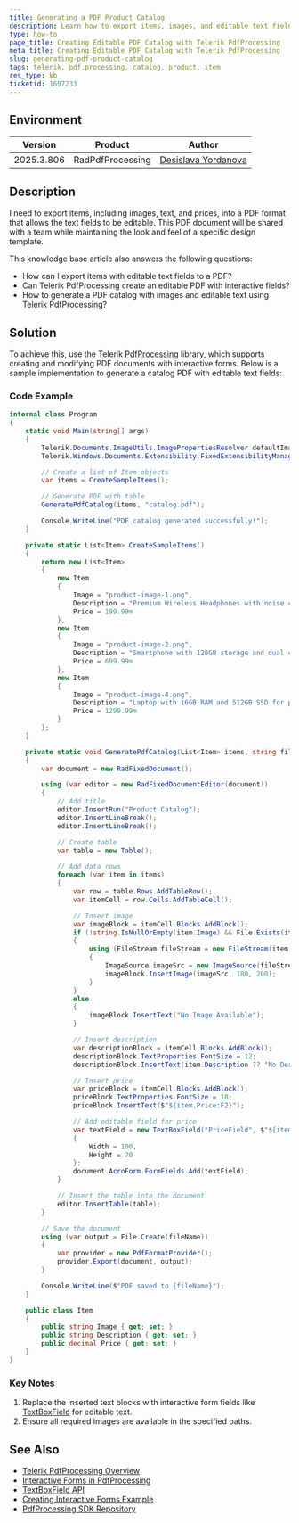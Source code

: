 ```yaml
---
title: Generating a PDF Product Catalog
description: Learn how to export items, images, and editable text fields into a PDF using Telerik PdfProcessing.
type: how-to
page_title: Creating Editable PDF Catalog with Telerik PdfProcessing
meta_title: Creating Editable PDF Catalog with Telerik PdfProcessing
slug: generating-pdf-product-catalog
tags: telerik, pdf,processing, catalog, product, item
res_type: kb
ticketid: 1697233
---
```


## Environment

| Version | Product | Author | 
| ---- | ---- | ---- | 
| 2025.3.806| RadPdfProcessing |[Desislava Yordanova](https://www.telerik.com/blogs/author/desislava-yordanova)| 

## Description

I need to export items, including images, text, and prices, into a PDF format that allows the text fields to be editable. This PDF document will be shared with a team while maintaining the look and feel of a specific design template. 

This knowledge base article also answers the following questions:
- How can I export items with editable text fields to a PDF?
- Can Telerik PdfProcessing create an editable PDF with interactive fields?
- How to generate a PDF catalog with images and editable text using Telerik PdfProcessing?

## Solution

To achieve this, use the Telerik [PdfProcessing](https://docs.telerik.com/devtools/document-processing/libraries/radpdfprocessing/overview) library, which supports creating and modifying PDF documents with interactive forms. Below is a sample implementation to generate a catalog PDF with editable text fields:

### Code Example

```csharp
internal class Program
{
    static void Main(string[] args)
    {
        Telerik.Documents.ImageUtils.ImagePropertiesResolver defaultImagePropertiesResolver = new Telerik.Documents.ImageUtils.ImagePropertiesResolver();
        Telerik.Windows.Documents.Extensibility.FixedExtensibilityManager.ImagePropertiesResolver = defaultImagePropertiesResolver;

        // Create a list of Item objects
        var items = CreateSampleItems();

        // Generate PDF with table
        GeneratePdfCatalog(items, "catalog.pdf");

        Console.WriteLine("PDF catalog generated successfully!");
    }

    private static List<Item> CreateSampleItems()
    {
        return new List<Item>
        {
            new Item
            {
                Image = "product-image-1.png",
                Description = "Premium Wireless Headphones with noise cancellation technology",
                Price = 199.99m
            },
            new Item
            {
                Image = "product-image-2.png", 
                Description = "Smartphone with 128GB storage and dual camera system",
                Price = 699.99m
            },
            new Item
            {
                Image = "product-image-4.png",
                Description = "Laptop with 16GB RAM and 512GB SSD for professional use",
                Price = 1299.99m
            }
        };
    }

    private static void GeneratePdfCatalog(List<Item> items, string fileName)
    {
        var document = new RadFixedDocument();

        using (var editor = new RadFixedDocumentEditor(document))
        {
            // Add title
            editor.InsertRun("Product Catalog");
            editor.InsertLineBreak();
            editor.InsertLineBreak();

            // Create table
            var table = new Table();

            // Add data rows
            foreach (var item in items)
            {
                var row = table.Rows.AddTableRow();
                var itemCell = row.Cells.AddTableCell();

                // Insert image
                var imageBlock = itemCell.Blocks.AddBlock();
                if (!string.IsNullOrEmpty(item.Image) && File.Exists(item.Image))
                {
                    using (FileStream fileStream = new FileStream(item.Image, FileMode.Open))
                    {
                        ImageSource imageSrc = new ImageSource(fileStream);
                        imageBlock.InsertImage(imageSrc, 180, 200);
                    }
                }
                else
                {
                    imageBlock.InsertText("No Image Available");
                }

                // Insert description
                var descriptionBlock = itemCell.Blocks.AddBlock();
                descriptionBlock.TextProperties.FontSize = 12;
                descriptionBlock.InsertText(item.Description ?? "No Description");

                // Insert price
                var priceBlock = itemCell.Blocks.AddBlock();
                priceBlock.TextProperties.FontSize = 18;
                priceBlock.InsertText($"${item.Price:F2}");

                // Add editable field for price
                var textField = new TextBoxField("PriceField", $"${item.Price:F2}")
                {
                    Width = 100,
                    Height = 20
                };
                document.AcroForm.FormFields.Add(textField);
            }

            // Insert the table into the document
            editor.InsertTable(table);
        }

        // Save the document
        using (var output = File.Create(fileName))
        {
            var provider = new PdfFormatProvider();
            provider.Export(document, output);
        }

        Console.WriteLine($"PDF saved to {fileName}");
    }

    public class Item
    {
        public string Image { get; set; }
        public string Description { get; set; }
        public decimal Price { get; set; }
    }
}
```

### Key Notes
1. Replace the inserted text blocks with interactive form fields like [TextBoxField](https://docs.telerik.com/devtools/document-processing/libraries/radpdfprocessing/model/interactive-forms/form-fields/textboxfield) for editable text.
2. Ensure all required images are available in the specified paths.

## See Also

- [Telerik PdfProcessing Overview](https://docs.telerik.com/devtools/document-processing/libraries/radpdfprocessing/overview)
- [Interactive Forms in PdfProcessing](https://docs.telerik.com/devtools/document-processing/libraries/radpdfprocessing/model/interactive-forms/overview)
- [TextBoxField API](https://docs.telerik.com/devtools/document-processing/libraries/radpdfprocessing/model/interactive-forms/form-fields/textboxfield)
- [Creating Interactive Forms Example](https://github.com/telerik/document-processing-sdk/tree/master/PdfProcessing/CreateInteractiveForms)
- [PdfProcessing SDK Repository](https://github.com/telerik/document-processing-sdk)
